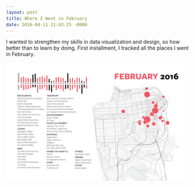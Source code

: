 ```yaml
---
layout: post
title: Where I Went in February
date: 2016-04-11 21:43:25 -0800
---
```

I wanted to strengthen my skills in data visualization and design, so how better
than to learn by doing. First installment, I tracked all the places I went in
February.

![Poster of all locations in February](/img/charts/february-2016.png)
